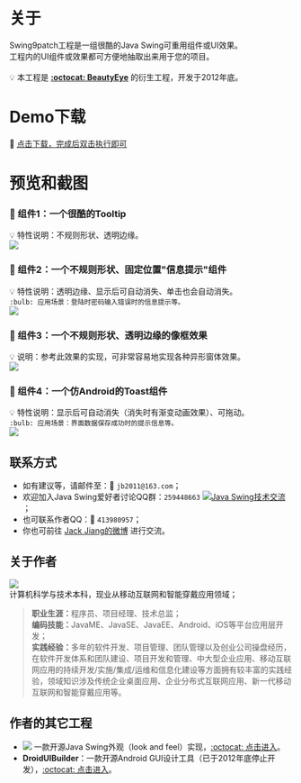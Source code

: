 # 关于
Swing9patch工程是一组很酷的Java Swing可重用组件或UI效果。<br>
工程内的UI组件或效果都可方便地抽取出来用于您的项目。<br>
<br>
:bulb: 本工程是 **[:octocat: BeautyEye](https://github.com/JackJiang2011/beautyeye)** 的衍生工程，开发于2012年底。

# Demo下载
:paperclip: [点击下载，完成后双击执行即可](https://raw.githubusercontent.com/JackJiang2011/Swing9patch/master/dist/Swing9patch.jar)

# 预览和截图
### :triangular_flag_on_post: 组件1：一个很酷的Tooltip
:bulb: 特性说明：不规则形状、透明边缘。<br>
![](https://raw.githubusercontent.com/JackJiang2011/Swing9patch/master/screenshots/tooltip2.png)

### :triangular_flag_on_post: 组件2：一个不规则形状、固定位置"信息提示"组件
:bulb: 特性说明：透明边缘、显示后可自动消失、单击也会自动消失。<br>
`:bulb: 应用场景：登陆时密码输入错误时的信息提示等。`<br>
![](https://raw.githubusercontent.com/JackJiang2011/Swing9patch/master/screenshots/fixtip3.png)<br>

### :triangular_flag_on_post: 组件3：一个不规则形状、透明边缘的像框效果
:bulb: 说明：参考此效果的实现，可非常容易地实现各种异形窗体效果。<br>
![](https://raw.githubusercontent.com/JackJiang2011/Swing9patch/master/screenshots/photoframe_demo3.png)

### :triangular_flag_on_post: 组件4：一个仿Android的Toast组件
:bulb: 特性说明：显示后可自动消失（消失时有渐变动画效果）、可拖动。<br>
`:bulb: 应用场景：界面数据保存成功时的提示信息等。`<br>
![](https://raw.githubusercontent.com/JackJiang2011/Swing9patch/master/screenshots/toast_small_normal.png)<br>

## 联系方式
* 如有建议等，请邮件至：:love_letter: `jb2011@163.com`；</li>
* 欢迎加入Java Swing爱好者讨论QQ群：`259448663`  <a target="_blank" href="http://shang.qq.com/wpa/qunwpa?idkey=9971fb1d1845edc87bdec92ad03f329c1d1f280b1cfe73b6d03c13b0f7f8aba1"><img border="0" src="http://pub.idqqimg.com/wpa/images/group.png" alt="Java Swing技术交流" title="Java Swing技术交流"></a>；
* 也可联系作者QQ：:penguin: `413980957`；
* 你也可前往 [Jack Jiang的微博](http://t.qq.com/jackjiang_is_here/) 进行交流。

## 关于作者
![](https://raw.githubusercontent.com/JackJiang2011/beautyeye/master/screenshots/js2.png)<br>
计算机科学与技术本科，现业从移动互联网和智能穿戴应用领域；<br>
> <b>职业生涯：</b>程序员、项目经理、技术总监；<br>
> <b>编码技能：</b>JavaME、JavaSE、JavaEE、Android、iOS等平台应用层开发；<br>
> <b>实践经验：</b>多年的软件开发、项目管理、团队管理以及创业公司操盘经历，在软件开发体系和团队建设、项目开发和管理、中大型企业应用、移动互联网应用的持续开发/实施/集成/运维和信息化建设等方面拥有较丰富的实践经验，领域知识涉及传统企业桌面应用、企业分布式互联网应用、新一代移动互联网和智能穿戴应用等。

## 作者的其它工程
* ![](https://raw.githubusercontent.com/JackJiang2011/beautyeye/master/screenshots/beautyeye_logo_h.png) 一款开源Java Swing外观（look and feel）实现，[:octocat: 点击进入](https://github.com/JackJiang2011/beautyeye)。<br>
* **DroidUIBuilder**：一款开源Android GUI设计工具（已于2012年底停止开发），[:octocat: 点击进入](https://github.com/JackJiang2011/DroidUIBuilder)。
